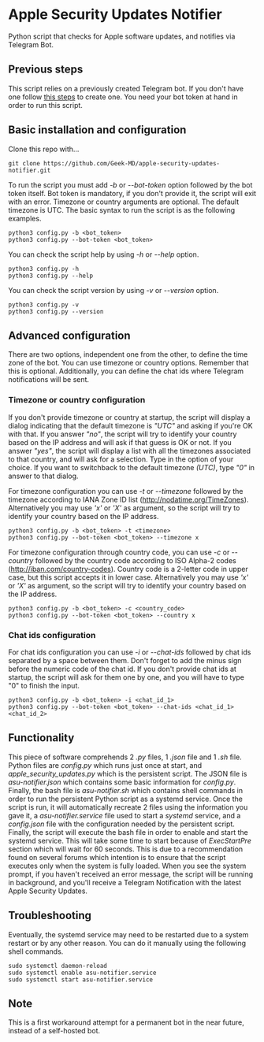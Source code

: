 # Apple Security Updates Notifier

Python script that checks for Apple software updates, and notifies via Telegram Bot.

## Previous steps

This script relies on a previously created Telegram bot. If you don't have one follow [this steps](https://www.alphr.com/telegram-create-bot/) to create one. You need your bot token at hand in order to run this script.

## Basic installation and configuration

Clone this repo with...
  
```
git clone https://github.com/Geek-MD/apple-security-updates-notifier.git
```

To run the script you must add *-b* or *--bot-token* option followed by the bot token itself. Bot token is mandatory, if you don't provide it, the script will exit with an error. Timezone or country arguments are optional. The default timezone is UTC.
The basic syntax to run the script is as the following examples.

```
python3 config.py -b <bot_token>
python3 config.py --bot-token <bot_token>
```

You can check the script help by using *-h* or *--help* option.

```
python3 config.py -h
python3 config.py --help
```

You can check the script version by using *-v* or *--version* option.

```
python3 config.py -v
python3 config.py --version
```

## Advanced configuration

There are two options, independent one from the other, to define the time zone of the bot. You can use timezone or country options. Remember that this is optional.
Additionally, you can define the chat ids where Telegram notifications will be sent.  

### Timezone or country configuration

If you don't provide timezone or country at startup, the script will display a dialog indicating that the default timezone is *"UTC"* and asking if you're OK with that.
If you answer *"no"*, the script will try to identify your country based on the IP address and will ask if that guess is OK or not.
If you answer *"yes"*, the script will display a list with all the timezones associated to that country, and will ask for a selection. Type in the option of your choice. If you want to switchback to the default timezone *(UTC)*, type *"0"* in answer to that dialog.

For timezone configuration you can use *-t* or *--timezone* followed by the timezone according to IANA Zone ID list (http://nodatime.org/TimeZones). Alternatively you may use *'x'* or *'X'* as argument, so the script will try to identify your country based on the IP address.

```
python3 config.py -b <bot_token> -t <timezone>
python3 config.py --bot-token <bot_token> --timezone x
```

For timezone configuration through country code, you can use *-c* or *--country* followed by the country code according to ISO Alpha-2 codes (http://iban.com/country-codes). Country code is a 2-letter code in upper case, but this script accepts it in lower case. Alternatively you may use *'x'* or *'X'* as argument, so the script will try to identify your country based on the IP address.

```
python3 config.py -b <bot_token> -c <country_code>
python3 config.py --bot-token <bot_token> --country x
```

### Chat ids configuration

For chat ids configuration you can use *-i* or *--chat-ids* followed by chat ids separated by a space between them. Don't forget to add the minus sign before the numeric code of the chat id.
If you don't provide chat ids at startup, the script will ask for them one by one, and you will have to type "0" to finish the input.

```
python3 config.py -b <bot_token> -i <chat_id_1>
python3 config.py --bot-token <bot_token> --chat-ids <chat_id_1> <chat_id_2>
```

## Functionality

This piece of software comprehends 2 *.py* files, 1 *.json* file and 1 *.sh* file. Python files are *config.py* which runs just once at start, and *apple_security_updates.py* which is the persistent script. The JSON file is *asu-notifier.json* which contains some basic information for *config.py*. Finally, the bash file is *asu-notifier.sh* which contains shell commands in order to run the persistent Python script as a systemd service. 
Once the script is run, it will automatically recreate 2 files using the information you gave it, a *asu-notifier.service* file used to start a *systemd* service, and a *config.json* file with the configuration needed by the persistent script.
Finally, the script will execute the bash file in order to enable and start the systemd service. This will take some time to start because of *ExecStartPre* section which will wait for 60 seconds. This is due to a recommendation found on several forums which intention is to ensure that the script executes only when the system is fully loaded.
When you see the system prompt, if you haven't received an error message, the script will be running in background, and you'll receive a Telegram Notification with the latest Apple Security Updates.

## Troubleshooting

Eventually, the systemd service may need to be restarted due to a system restart or by any other reason. You can do it manually using the following shell commands.

```
sudo systemctl daemon-reload
sudo systemctl enable asu-notifier.service
sudo systemctl start asu-notifier.service
```

## Note

This is a first workaround attempt for a permanent bot in the near future, instead of a self-hosted bot.
